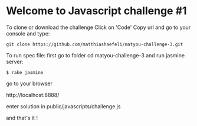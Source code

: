 # Welcome to Javascript challenge #1

To clone or download the challenge Click on 'Code' Copy url and go to your console and type: 
```
git clone https://github.com/matthiashaefeli/matyou-challenge-3.git
```
To run spec file: first go to folder cd matyou-challenge-3 and run jasmine server:
```
$ rake jasmine
```
go to your browser

http://localhost:8888/

enter solution in public/javascripts/challenge.js

and that's it !
